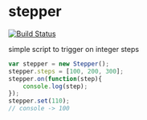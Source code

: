 stepper
=======
[![Build Status](https://secure.travis-ci.org/davetayls/stepper.png)](http://travis-ci.org/davetayls/stepper)

simple script to trigger on integer steps

```javascript
var stepper = new Stepper();
stepper.steps = [100, 200, 300];
stepper.on(function(step){
	console.log(step);
});
stepper.set(110);
// console -> 100
```